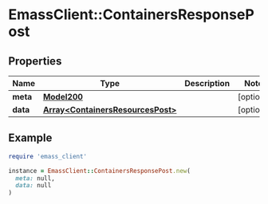 # EmassClient::ContainersResponsePost

## Properties

| Name | Type | Description | Notes |
| ---- | ---- | ----------- | ----- |
| **meta** | [**Model200**](Model200.md) |  | [optional] |
| **data** | [**Array&lt;ContainersResourcesPost&gt;**](ContainersResourcesPost.md) |  | [optional] |

## Example

```ruby
require 'emass_client'

instance = EmassClient::ContainersResponsePost.new(
  meta: null,
  data: null
)
```

